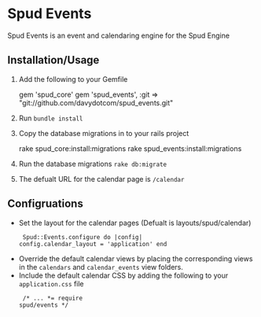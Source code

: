 Spud Events
===========

Spud Events is an event and calendaring engine for the Spud Engine

Installation/Usage
------------------

1. Add the following to your Gemfile

    gem 'spud_core'
    gem 'spud_events', :git => "git://github.com/davydotcom/spud_events.git"

2. Run ```bundle install```
3. Copy the database migrations in to your rails project

    rake spud_core:install:migrations
    rake spud_events:install:migrations

4. Run the database migrations ```rake db:migrate```
5. The defualt URL for the calendar page is ```/calendar```

Configruations
--------------

* Set the layout for the calendar pages (Defualt is layouts/spud/calendar) <pre><code>
    Spud::Events.configure do |config|
      config.calendar_layout = 'application'
    end
</code></pre>
* Override the default calendar views by placing the corresponding views in the ```calendars``` and ```calendar_events``` view folders.
* Include the default calendar CSS by adding the following to your ```application.css``` file <pre><code>
    /*
    ...
    *= require spud/events
    */
</code></pre>
    